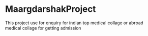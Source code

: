 # MaargdarshakProject
This project use for enquiry for indian top medical collage or abroad medical collage for getting admission
